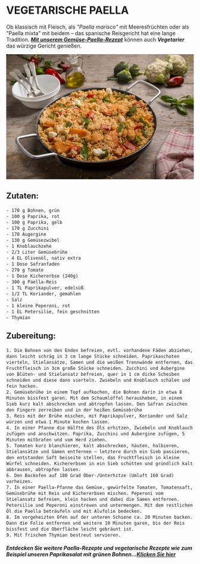 # VEGETARISCHE PAELLA

Ob klassisch mit Fleisch, als *"Paella marisco"* mit Meeresfrüchten oder als "Paella mixta" mit beidem – das spanische Reisgericht hat eine lange Tradition. [***Mit unserem Gemüse-Paella-Rezept***](https://www.edeka.de/rezepte/rezept/vegetarische-paella.jsp) können auch ***Vegetarier*** das würzige Gericht genießen.

![Vegetarische Paella](../images/vegetarischepaella.jpg)



## Zutaten:
	- 170 g Bohnen, grün
	- 100 g Paprika, rot
	- 100 g Paprika, gelb
	- 170 g Zucchini
	- 170 Augergine
	- 130 g Gemüsezwibel
	- 1 Knoblauchzehe
	- 2/3 Liter Gemüsebrühe
	- 4 EL Olivenöl, nativ extra
	- 1 Dose Safranfaden
	- 270 g Tomate
	- 1 Dose Kichererbse (240g)
	- 300 g Paella-Reis
	- 1 TL Paprikapulver, edelsüß
	- 1/2 TL Koriander, gemahlen
	- Salz
	- 1 kleine Peperoni, rot
	- 1 EL Petersilie, fein geschnitten
	- Thymian
	


## Zubereitung:

	1. Die Bohnen von den Enden befreien, evtl. vorhandene Fäden abziehen, dann leicht schräg in 3 cm lange Stücke schneiden. Paprikaschoten vierteln, Stielansätze, Samen und die weißen Trennwände entfernen, das Fruchtfleisch in 3cm große Stücke schneiden. Zucchini und Aubergine von Blüten- und Stielansatz befreien, quer in 1 cm dicke Scheiben schneiden und diese dann vierteln. Zwiebeln und Knoblauch schälen und fein hacken.
	2. Gemüsebrühe in einem Topf aufkochen, die Bohnen darin in etwa 8 Minuten bissfest garen. Mit dem Schaumlöffel herausheben, in einem Sieb kurz kalt abschrecken und abtropfen lassen. Den Safran zwischen den Fingern zerreiben und in der heißen Gemüsebrühe  
	3. Reis mit der Brühe mischen, mit Paprikapulver, Koriander und Salz würzen und etwa 1 Minute kochen lassen.
	4. In einer Pfanne die Hälfte des Öls erhitzen, Zwiebeln und Knoblauch zufügen und anschwitzen. Paprika, Zucchini und Aubergine zufügen, 5 Minuten mitbraten und vom Herd ziehen.
	5. Tomaten kurz blanchieren, kalt abschrecken, häuten, halbieren, Stielansätze und Samen entfernen – letztere durch ein Sieb passieren, den entstanden Saft beiseite stellen, das Fruchtfleisch in kleine Würfel schneiden. Kichererbsen in ein Sieb schütten und gründlich kalt abbrausen, abtropfen lassen.
	6. Den Backofen auf 180 Grad Ober-/Unterhitze (Umluft 160 Grad) vorheizen.
	7. In einer Paella-Pfanne das Gemüse, gewürfelte Tomaten, Tomatensaft, Gemüsebrühe mit Reis und Kichererbsen mischen. Peperoni vom Stielansatz befreien, klein hacken und dabei die Samen entfernen. Petersilie und Peperoni einstreuen und untermengen. Mit dem restlichen Öl die Paella beträufeln und mit Alufolie bedecken.
	8. Im vorgeheizten Ofen auf der unteren Schiene ca. 20 Minuten backen. Dann die Folie entfernen und weitere 10 Minuten garen, bis der Reis bissfest und die Oberfläche leicht gebräunt ist.
	9. Mit frischem Thymian bestreut servieren. 



#####  Entdecken Sie weitere Paella-Rezepte und vegetarische Rezepte wie zum Beispiel unseren Paprikasalat mit grünen Bohnen...[Klicken Sie hier](https://www.edeka.de/rezepte/suche.jsp) 



